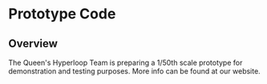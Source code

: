 # Prototype Code
## Overview
The Queen's Hyperloop Team is preparing a 1/50th scale prototype for demonstration and testing purposes. More info can be found at our website.
